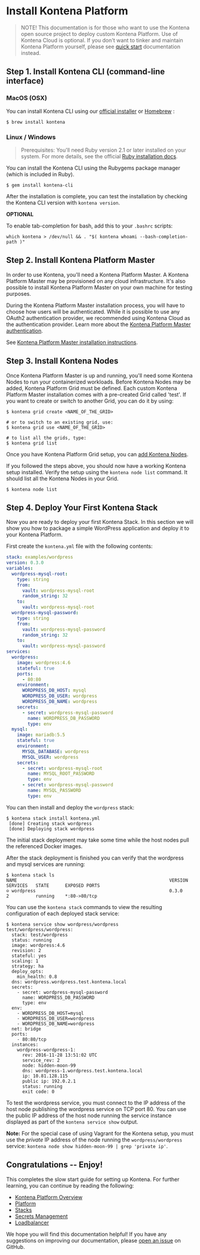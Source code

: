 # Install Kontena Platform

> NOTE! This documentation is for those who want to use the Kontena open source project to deploy custom Kontena Platform. Use of Kontena Cloud is optional. If you don't want to tinker and maintain Kontena Platform yourself, please see [quick start](./quick-start.md) documentation instead.

## Step 1. Install Kontena CLI (command-line interface)

### MacOS (OSX)

You can install Kontena CLI using our [official installer](https://gh-releases.kontena.io/kontena/kontena/pkg/latest) or [Homebrew](https://brew.sh/) :

```
$ brew install kontena
```

### Linux / Windows

> Prerequisites: You'll need Ruby version 2.1 or later installed on your system. For more details, see the official [Ruby installation docs](https://www.ruby-lang.org/en/documentation/installation/).

You can install the Kontena CLI using the Rubygems package manager (which is included in Ruby).

```
$ gem install kontena-cli
```

After the installation is complete, you can test the installation by checking the Kontena CLI version with `kontena version`.

**OPTIONAL**

To enable tab-completion for bash, add this to your `.bashrc` scripts:

```
which kontena > /dev/null && . "$( kontena whoami --bash-completion-path )"
```

## Step 2. Install Kontena Platform Master

In order to use Kontena, you'll need a Kontena Platform Master. A Kontena Platform Master may be provisioned on any cloud infrastructure. It's also possible to install Kontena Platform Master on your own machine for testing purposes.

During the Kontena Platform Master installation process, you will have to choose how users will be authenticated. While it is possible to use any OAuth2 authentication provider, we recommended using Kontena Cloud as the authentication provider. Learn more about the [Kontena Platform Master authentication](./advanced/authentication.md).

See [Kontena Platform Master installation instructions](./advanced/install-master/README.md).

## Step 3. Install Kontena Nodes

Once Kontena Platform Master is up and running, you'll need some Kontena Nodes to run your containerized workloads. Before Kontena Nodes may be added, Kontena Platform Grid must be defined. Each custom Kontena Platform Master installation comes with a pre-created Grid called 'test'. If you want to create or switch to another Grid, you can do it by using:

```
$ kontena grid create <NAME_OF_THE_GRID>

# or to switch to an existing grid, use:
$ kontena grid use <NAME_OF_THE_GRID>

# to list all the grids, type:
$ kontena grid list
```

Once you have Kontena Platform Grid setup, you can [add Kontena Nodes](./using-kontena/install-nodes/README.md).

If you followed the steps above, you should now have a working Kontena setup installed. Verify the setup using the `kontena node list` command. It should list all the Kontena Nodes in your Grid.

```
$ kontena node list
```

## Step 4. Deploy Your First Kontena Stack

Now you are ready to deploy your first Kontena Stack. In this section we will show you how to package a simple WordPress application and deploy it to your Kontena Platform.

First create the `kontena.yml` file with the following contents:

```yaml
stack: examples/wordpress
version: 0.3.0
variables:
  wordpress-mysql-root:
    type: string
    from:
      vault: wordpress-mysql-root
      random_string: 32
    to:
      vault: wordpress-mysql-root
  wordpress-mysql-password:
    type: string
    from:
      vault: wordpress-mysql-password
      random_string: 32
    to:
      vault: wordpress-mysql-password
services:
  wordpress:
    image: wordpress:4.6
    stateful: true
    ports:
      - 80:80
    environment:
      WORDPRESS_DB_HOST: mysql
      WORDPRESS_DB_USER: wordpress
      WORDPRESS_DB_NAME: wordpress
    secrets:
      - secret: wordpress-mysql-password
        name: WORDPRESS_DB_PASSWORD
        type: env
  mysql:
    image: mariadb:5.5
    stateful: true
    environment:
      MYSQL_DATABASE: wordpress
      MYSQL_USER: wordpress
    secrets:
      - secret: wordpress-mysql-root
        name: MYSQL_ROOT_PASSWORD
        type: env
      - secret: wordpress-mysql-password
        name: MYSQL_PASSWORD
        type: env
```

You can then install and deploy the `wordpress` stack:

```
$ kontena stack install kontena.yml
 [done] Creating stack wordpress
 [done] Deploying stack wordpress
```

The initial stack deployment may take some time while the host nodes pull the referenced Docker images.

After the stack deployment is finished you can verify that the wordpress and mysql services are running:

```
$ kontena stack ls
NAME                                                         VERSION    SERVICES   STATE      EXPOSED PORTS
⊝ wordpress                                                  0.3.0      2          running    *:80->80/tcp
```

You can use the `kontena stack` commands to view the resulting configuration of each deployed stack service:

```
$ kontena service show wordpress/wordpress
test/wordpress/wordpress:
  stack: test/wordpress
  status: running
  image: wordpress:4.6
  revision: 2
  stateful: yes
  scaling: 1
  strategy: ha
  deploy_opts:
    min_health: 0.8
  dns: wordpress.wordpress.test.kontena.local
  secrets:
    - secret: wordpress-mysql-password
      name: WORDPRESS_DB_PASSWORD
      type: env
  env:
    - WORDPRESS_DB_HOST=mysql
    - WORDPRESS_DB_USER=wordpress
    - WORDPRESS_DB_NAME=wordpress
  net: bridge
  ports:
    - 80:80/tcp
  instances:
    wordpress-wordpress-1:
      rev: 2016-11-28 13:51:02 UTC
      service_rev: 2
      node: hidden-moon-99
      dns: wordpress-1.wordpress.test.kontena.local
      ip: 10.81.128.115
      public ip: 192.0.2.1
      status: running
      exit code: 0
```

To test the wordpress service, you must connect to the IP address of the host node publishing the wordpress service on TCP port 80.
You can use the public IP address of the host node running the service instance displayed as part of the `kontena service show` output.

**Note:** For the special case of using Vagrant for the Kontena setup, you must use the *private* IP address of the node running the `wordpress/wordpress` service: `kontena node show hidden-moon-99 | grep 'private ip'`.

## Congratulations -- Enjoy!

This completes the slow start guide for setting up Kontena. For further learning, you can continue by reading the following:

* [Kontena Platform Overview](using-kontena/README.md)
* [Platform](using-kontena/platform.md)
* [Stacks](using-kontena/stacks.md)
* [Secrets Management](using-kontena/vault.md)
* [Loadbalancer](using-kontena/loadbalancer.md)

We hope you will find this documentation helpful! If you have any suggestions on improving our documentation, please [open an issue](https://github.com/kontena/kontena/issues) on GitHub.
